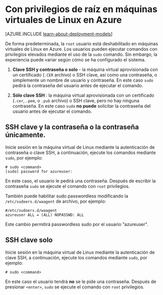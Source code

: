 <properties 
    pageTitle="Usar privilegios raíz en máquinas virtuales de Linux | Microsoft Azure" 
    description="Obtenga información sobre cómo usar privilegios raíz en una máquina virtual de Linux en Azure." 
    services="virtual-machines-linux" 
    documentationCenter="" 
    authors="szarkos" 
    manager="timlt" 
    editor=""
    tags="azure-service-management,azure-resource-manager" />

<tags 
    ms.service="virtual-machines-linux" 
    ms.workload="infrastructure-services" 
    ms.tgt_pltfrm="vm-linux" 
    ms.devlang="na" 
    ms.topic="article" 
    ms.date="10/17/2016" 
    ms.author="szark"/>


# <a name="using-root-privileges-on-linux-virtual-machines-in-azure"></a>Con privilegios de raíz en máquinas virtuales de Linux en Azure

[AZURE.INCLUDE [learn-about-deployment-models](../../includes/learn-about-deployment-models-both-include.md)]

De forma predeterminada, la `root` usuario está deshabilitado en máquinas virtuales de Linux en Azure. Los usuarios pueden ejecutar comandos con privilegios elevados mediante el uso de la `sudo` comando. Sin embargo, la experiencia puede variar según cómo se ha configurado el sistema.

1. **Clave SSH y contraseña o solo** - la máquina virtual aprovisionada con un certificado (`.CER` archivo) o SSH clave, así como una contraseña, o simplemente un nombre de usuario y contraseña. En este caso `sudo` pedirá la contraseña del usuario antes de ejecutar el comando.

2. **Sólo clave SSH** : la máquina virtual aprovisionada con un certificado (`.cer`, `.pem`, o `.pub` archivo) o SSH clave, pero no hay ninguna contraseña.  En este caso `sudo` **no puede** solicitar la contraseña del usuario antes de ejecutar el comando.


## <a name="ssh-key-and-password-or-password-only"></a>SSH clave y la contraseña o la contraseña únicamente.

Inicie sesión en la máquina virtual de Linux mediante la autenticación de contraseña o clave SSH, a continuación, ejecute los comandos mediante `sudo`, por ejemplo:

    # sudo <command>
    [sudo] password for azureuser:

En este caso, el usuario le pedirá una contraseña. Después de escribir la contraseña `sudo` se ejecute el comando con `root` privilegios.

También puede habilitar sudo passwordless modificando la `/etc/sudoers.d/waagent` de archivo, por ejemplo:

    #/etc/sudoers.d/waagent
    azureuser ALL = (ALL) NOPASSWD: ALL

Este cambio permitirá passwordless sudo por el usuario "azureuser".

## <a name="ssh-key-only"></a>SSH clave solo

Inicie sesión en la máquina virtual de Linux mediante la autenticación de clave SSH, a continuación, ejecute los comandos mediante `sudo`, por ejemplo:

    # sudo <command>

En este caso el usuario tendrá **no** se le pide una contraseña. Después de presionar `<enter>`, `sudo` se ejecute el comando con `root` privilegios.

 
